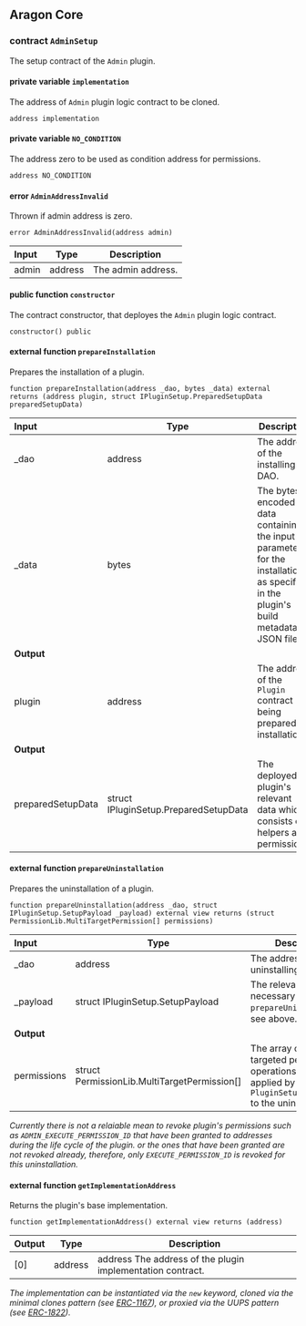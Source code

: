 ## Aragon Core

###  contract `AdminSetup`

The setup contract of the `Admin` plugin.

#### private variable `implementation`

The address of `Admin` plugin logic contract to be cloned.

```solidity
address implementation 
```

#### private variable `NO_CONDITION`

The address zero to be used as condition address for permissions.

```solidity
address NO_CONDITION 
```

####  error `AdminAddressInvalid`

Thrown if admin address is zero.

```solidity
error AdminAddressInvalid(address admin) 
```

| Input | Type | Description |
|:----- | ---- | ----------- |
| admin | address | The admin address. |

#### public function `constructor`

The contract constructor, that deployes the `Admin` plugin logic contract.

```solidity
constructor() public 
```

#### external function `prepareInstallation`

Prepares the installation of a plugin.

```solidity
function prepareInstallation(address _dao, bytes _data) external returns (address plugin, struct IPluginSetup.PreparedSetupData preparedSetupData) 
```

| Input | Type | Description |
|:----- | ---- | ----------- |
| _dao | address | The address of the installing DAO. |
| _data | bytes | The bytes-encoded data containing the input parameters for the installation as specified in the plugin's build metadata JSON file. |
| **Output** | |
| plugin | address | The address of the `Plugin` contract being prepared for installation. |
| **Output** | |
| preparedSetupData | struct IPluginSetup.PreparedSetupData | The deployed plugin's relevant data which consists of helpers and permissions. |

#### external function `prepareUninstallation`

Prepares the uninstallation of a plugin.

```solidity
function prepareUninstallation(address _dao, struct IPluginSetup.SetupPayload _payload) external view returns (struct PermissionLib.MultiTargetPermission[] permissions) 
```

| Input | Type | Description |
|:----- | ---- | ----------- |
| _dao | address | The address of the uninstalling DAO. |
| _payload | struct IPluginSetup.SetupPayload | The relevant data necessary for the `prepareUninstallation`. see above. |
| **Output** | |
| permissions | struct PermissionLib.MultiTargetPermission[] | The array of multi-targeted permission operations to be applied by the `PluginSetupProcessor` to the uninstalling DAO. |

*Currently there is not a relaiable mean to revoke plugin's permissions such as `ADMIN_EXECUTE_PERMISSION_ID`
that have been granted to addresses during the life cycle of the plugin.
or the ones that have been granted are not revoked already,
therefore, only `EXECUTE_PERMISSION_ID` is revoked for this uninstallation.*

#### external function `getImplementationAddress`

Returns the plugin's base implementation.

```solidity
function getImplementationAddress() external view returns (address) 
```

| Output | Type | Description |
| ------ | ---- | ----------- |
| [0] | address | address The address of the plugin implementation contract. |

*The implementation can be instantiated via the `new` keyword, cloned via the minimal clones pattern (see [ERC-1167](https://eips.ethereum.org/EIPS/eip-1167)), or proxied via the UUPS pattern (see [ERC-1822](https://eips.ethereum.org/EIPS/eip-1822)).*

